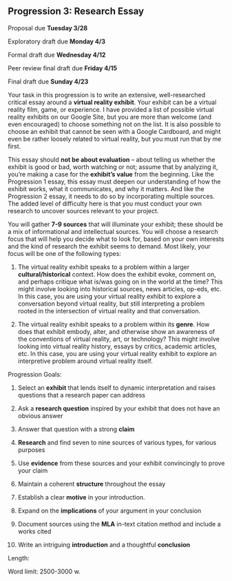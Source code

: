## Progression 3: Research Essay

Proposal due **Tuesday 3/28**

Exploratory draft due **Monday 4/3**

Formal draft due **Wednesday 4/12**

Peer review final draft due **Friday 4/15**

Final draft due **Sunday 4/23**

Your task in this progression is to write an extensive, well-researched critical essay around a **virtual reality exhibit**. Your exhibit can be a virtual reality film, game, or experience. I have provided a list of possible virtual reality exhibits on our Google Site, but you are more than welcome (and even encouraged) to choose something not on the list. It is also possible to choose an exhibit that cannot be seen with a Google Cardboard, and might even be rather loosely related to virtual reality, but you must run that by me first. 

This essay should **not be about evaluation** – about telling us whether the exhibit is good or bad, worth watching or not; assume that by analyzing it, you’re making a case for the **exhibit’s value** from the beginning. Like the Progression 1 essay, this essay must deepen our understanding of how the exhibit works, what it communicates, and why it matters. And like the Progression 2 essay, it needs to do so by incorporating multiple sources. The added level of difficulty here is that you must conduct your own research to uncover sources relevant to your project.

You will gather **7-9 sources** that will illuminate your exhibit; these should be a mix of informational and intellectual sources. You will choose a research focus that will help you decide what to look for, based on your own interests and the kind of research the exhibit seems to demand. Most likely, your focus will be one of the following types:

1. The virtual reality exhibit speaks to a problem within a larger **cultural/historical** context. How does the exhibit evoke, comment on, and perhaps critique what is/was going on in the world at the time? This might involve looking into historical sources, news articles, op-eds, etc. In this case, you are using your virtual reality exhibit to explore a conversation beyond virtual reality, but still interpreting a problem rooted in the intersection of virtual reality and that conversation.

2. The virtual reality exhibit speaks to a problem within its **genre**. How does that exhibit embody, alter, and otherwise show an awareness of the conventions of virtual reality, art, or technology? This might involve looking into virtual reality history, essays by critics, academic articles, etc. In this case, you are using your virtual reality exhibit to explore an interpretive problem around virtual reality itself.

Progression Goals:

1. Select an **exhibit** that lends itself to dynamic interpretation and raises questions that a research paper can address

1. Ask a **research question** inspired by your exhibit that does not have an obvious answer

3. Answer that question with a strong **claim**  

4. **Research** and find seven to nine sources of various types, for various purposes  

5. Use **evidence** from these sources and your exhibit convincingly to prove your claim

5. Maintain a coherent **structure** throughout the essay

4. Establish a clear **motive** in your introduction.

5. Expand on the **implications** of your argument in your conclusion

5. Document sources using the **MLA** in-text citation method and include a works cited

10. Write an intriguing **introduction** and a thoughtful **conclusion**

Length:

Word limit: 2500-3000 w.
